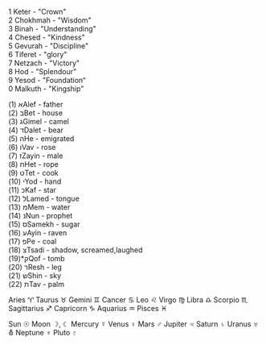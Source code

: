 1 Keter - "Crown"  
2 Chokhmah - "Wisdom"  
3 Binah - "Understanding"  
4 Chesed - "Kindness"  
5 Gevurah - "Discipline"  
6 Tiferet - "glory"  
7 Netzach - "Victory"  
8 Hod - "Splendour"  
9 Yesod - "Foundation“  
0 Malkuth - "Kingship”  
  
א (1)Alef - father   
ב (2)Bet - house  
ג (3)Gimel - camel  
ד (4)Dalet - bear  
ה (5)He - emigrated  
ו (6)Vav - rose   
ז (7)Zayin - male  
ח (8)Het - rope  
ט (9)Tet - cook   
י (10)Yod - hand  
כ (11)Kaf - star  
ל (12)Lamed - tongue  
מ (13)Mem - water  
נ (14)Nun - prophet  
ס  (15)Samekh - sugar  
ע (16)Ayin - raven  
פ (17)Pe - coal  
צ (18)Tsadi - shadow, screamed,laughed  
ק*(19)Qof - tomb  
ר (20)Resh - leg  
ש (21)Shin - sky  
ת (22)Tav - palm  

Aries ♈️
Taurus ♉️
Gemini ♊️
Cancer ♋️
Leo ♌️
Virgo ♍️
Libra ♎️
Scorpio ♏️
Sagittarius ♐️
Capricorn ♑️
Aquarius ♒️
Pisces ♓️

Sun ☉
Moon ☽, ☾
Mercury ☿
Venus ♀
Mars ♂
Jupiter ♃
Saturn ♄
Uranus ♅ ⛢
Neptune ♆
Pluto ♇
